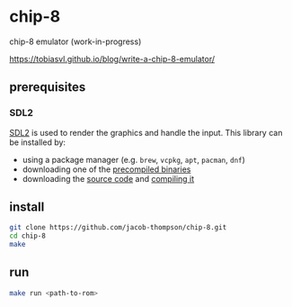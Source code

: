 # chip-8

chip-8 emulator (work-in-progress)

https://tobiasvl.github.io/blog/write-a-chip-8-emulator/

## prerequisites

### SDL2

[SDL2](https://www.libsdl.org/) is used to render the graphics and handle the input. This library can be installed by:
- using a package manager (e.g. `brew`, `vcpkg`, `apt`, `pacman`, `dnf`)
- downloading one of the [precompiled binaries](https://github.com/libsdl-org/SDL/releases/latest)
- downloading the [source code](https://github.com/libsdl-org/SDL) and [compiling it](https://wiki.libsdl.org/Installation)

## install

```bash
git clone https://github.com/jacob-thompson/chip-8.git
cd chip-8
make
```

## run

```bash
make run <path-to-rom>
```
